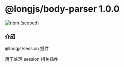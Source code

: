 # @longjs/body-parser 1.0.0

[![npm (scoped)](https://img.shields.io/npm/v/@longjs/session.svg)](https://www.npmjs.com/package/@longjs/session)

### 介绍

@longjs/session 插件

用于处理 session 相关插件

